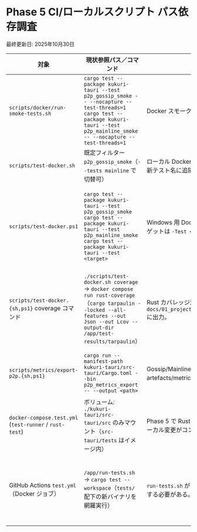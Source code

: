 # Phase 5 CI/ローカルスクリプト パス依存調査
最終更新日: 2025年10月30日

| 対象 | 現状参照パス／コマンド | 影響範囲 | 修正案 |
| --- | --- | --- | --- |
| `scripts/docker/run-smoke-tests.sh` | `cargo test --package kukuri-tauri --test p2p_gossip_smoke -- --nocapture --test-threads=1`<br>`cargo test --package kukuri-tauri --test p2p_mainline_smoke -- --nocapture --test-threads=1` | Docker スモークテストで新テストバイナリを並列実行。 | 2025年10月22日: フォールバックロジックを撤廃し、新バイナリを常に実行する構成へ更新済み。 |
| `scripts/test-docker.sh` | 既定フィルター `p2p_gossip_smoke`（`--tests mainline` で切替可） | ローカル Docker P2P テスト (`./scripts/test-docker.sh p2p`) が新テスト名に追随。 | 2025年10月22日: フォールバック削除・エイリアス追加を完了し、旧スモークバイナリへの依存を解消。 |
| `scripts/test-docker.ps1` | `cargo test --package kukuri-tauri --test p2p_gossip_smoke`<br>`cargo test --package kukuri-tauri --test p2p_mainline_smoke`<br>`cargo test --package kukuri-tauri --test <target>` | Windows 用 Docker テストで2つのスモークを順次実行。個別ターゲットは `-Test <target>` で呼び出し可能。 | 2025年10月22日: 新バイナリ固定化とログ整備を完了。<br>2025年10月30日: `-Test` オプションを追加し、`event_manager_integration` など個別テストを `./scripts/test-docker.ps1 rust -Test <target>` で実行可能にした。 |
| `scripts/test-docker.{sh,ps1}` coverage コマンド | `./scripts/test-docker.sh coverage` → `docker compose run rust-coverage`（`cargo tarpaulin --locked --all-features --out Json --out Lcov --output-dir /app/test-results/tarpaulin`） | Rust カバレッジ測定を Docker 上で再現し、成果物を `docs/01_project/activeContext/artefacts/metrics/*.json/.lcov` に出力。 | 2025年10月26日: `rust-coverage` サービスを Compose に追加し、tarpaulin の JSON/LCOV を `test-results/tarpaulin` 経由で保存。Shell/PowerShell の両方から同一フローで呼び出せるようにした。 |
| `scripts/metrics/export-p2p.{sh,ps1}` | `cargo run --manifest-path kukuri-tauri/src-tauri/Cargo.toml --bin p2p_metrics_export -- --output <path>` | Gossip/Mainline メトリクスを JSON として保存し、CI から artefacts/metrics に収集する。 | 2025年10月27日: Phase 5 Workstream A/B のメトリクス要件に合わせて追加。`--pretty` を指定すると human readable。 |
| `docker-compose.test.yml` (`test-runner` / `rust-test`) | ボリューム: `./kukuri-tauri/src-tauri/src` のみマウント（`src-tauri/tests` はイメージ内） | Phase 5 で Rust テスト資産を `src-tauri/tests` へ集約すると、ローカル変更がコンテナに反映されず再ビルドが必要。 | `./kukuri-tauri/src-tauri/tests:/app/kukuri-tauri/src-tauri/tests:ro` を追加し、ローカル編集を即座に反映させる。`test-runner` と `rust-test` の双方を更新する。 |
| GitHub Actions `test.yml`（Docker ジョブ） | `/app/run-tests.sh` → `cargo test --workspace`（`tests/` 配下の新バイナリを網羅実行） | `run-tests.sh` が Phase 5 更新後の `cargo test` を利用できるようにする必要がある。 | `run-tests.sh` 内で個別モジュールパスを指定しないため直接の修正は不要だが、P2P スモークを追加する際は `--test p2p_gossip_smoke` / `--test p2p_mainline_smoke` を明示する。 |
